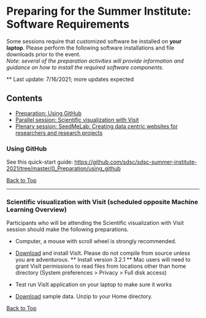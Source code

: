 # Preparing for the Summer Institute: Software Requirements
Some sessions require that customized software be installed on **your laptop**. Please perform the following software installations and file downloads prior to the event. <br/> *Note: several of the preparation activities will provide information and guidance on how to install the required software components.*

** Last update:  7/16/2021; more updates expected

## Contents <a name="top"></a>

 
 * [Preparation: Using GitHub](#github)
 * [Parallel session: Scientific visualization with Visit ](#visit)
 * [Plenary session: SeedMeLab: Creating data centric websites for researchers and research projects](#seedme)


### Using GitHub<a name="github"></a>

See this quick-start guide: https://github.com/sdsc/sdsc-summer-institute-2021/tree/master/0_Preparation/using_github

[Back to Top](#top)
<hr>

### Scientific visualization with Visit (scheduled opposite Machine Learning Overview) <a name="visit"></a>

Participants who will be attending the Scientific visualization with Visit session should make the following preparations.

* Computer, a mouse with scroll wheel is strongly recommended.

* [Download](https://visit-dav.github.io/visit-website/releases-as-tables/) and install VisIt. Please do not compile from source unless you are adventurous.
   ** Install version 3.2.1
   ** Mac users will need to grant VisIt permissions to read files from locations other than home directory (System preferences > Privacy > Full disk access) 
   
* Test run VisIt application on your laptop to make sure it works

* [Download](http://users.sdsc.edu/~amit/scivis-tutorial/visit_data_files.zip) sample data. Unzip to your Home directory.

[Back to Top](#top)




